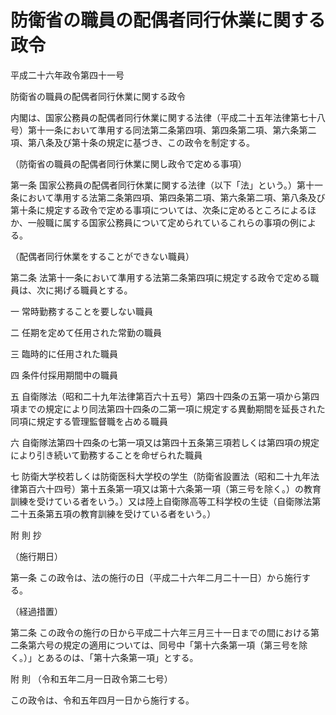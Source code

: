 # 防衛省の職員の配偶者同行休業に関する政令

平成二十六年政令第四十一号

防衛省の職員の配偶者同行休業に関する政令

内閣は、国家公務員の配偶者同行休業に関する法律（平成二十五年法律第七十八号）第十一条において準用する同法第二条第四項、第四条第二項、第六条第二項、第八条及び第十条の規定に基づき、この政令を制定する。

（防衛省の職員の配偶者同行休業に関し政令で定める事項）

第一条 国家公務員の配偶者同行休業に関する法律（以下「法」という。）第十一条において準用する法第二条第四項、第四条第二項、第六条第二項、第八条及び第十条に規定する政令で定める事項については、次条に定めるところによるほか、一般職に属する国家公務員について定められているこれらの事項の例による。

（配偶者同行休業をすることができない職員）

第二条 法第十一条において準用する法第二条第四項に規定する政令で定める職員は、次に掲げる職員とする。

一 常時勤務することを要しない職員

二 任期を定めて任用された常勤の職員

三 臨時的に任用された職員

四 条件付採用期間中の職員

五 自衛隊法（昭和二十九年法律第百六十五号）第四十四条の五第一項から第四項までの規定により同法第四十四条の二第一項に規定する異動期間を延長された同項に規定する管理監督職を占める職員

六 自衛隊法第四十四条の七第一項又は第四十五条第三項若しくは第四項の規定により引き続いて勤務することを命ぜられた職員

七 防衛大学校若しくは防衛医科大学校の学生（防衛省設置法（昭和二十九年法律第百六十四号）第十五条第一項又は第十六条第一項（第三号を除く。）の教育訓練を受けている者をいう。）又は陸上自衛隊高等工科学校の生徒（自衛隊法第二十五条第五項の教育訓練を受けている者をいう。）

附 則 抄

（施行期日）

第一条 この政令は、法の施行の日（平成二十六年二月二十一日）から施行する。

（経過措置）

第二条 この政令の施行の日から平成二十六年三月三十一日までの間における第二条第六号の規定の適用については、同号中「第十六条第一項（第三号を除く。）」とあるのは、「第十六条第一項」とする。

附 則 （令和五年二月一日政令第二七号）

この政令は、令和五年四月一日から施行する。

